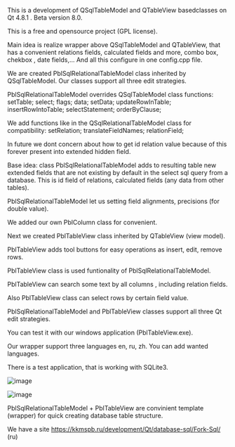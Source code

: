 This is a development of QSqlTableModel and QTableView basedclasses on Qt 4.8.1 . Beta version 8.0. 

This is a free and opensource project (GPL license).

Main idea is realize wrapper above QSqlTableModel and QTableView, that has a convenient relations fields, calculated fields and more, combo box, chekbox , date fields,... And all this configure in one config.cpp file.

We are created PblSqlRelationalTableModel class inherited by QSqlTableModel. Our classes support all three edit strategies.

PblSqlRelationalTableModel overrides QSqlTableModel class functions:
setTable;
select;
flags;
data;
setData;
updateRowInTable;
insertRowIntoTable;
selectStatement;
orderByClause;

We add functions like in the QSqlRelationalTableModel class for compatibility:
setRelation;
translateFieldNames;
relationField;

In future we dont concern about how to get id relation value because of this forever present into extended hidden field.

Base idea: class PblSqlRelationalTableModel adds to resulting table new extended fields that are not existing by default in the select sql query from a database. 
This is id field of relations, calculated fields (any data from other tables).

PblSqlRelationalTableModel let us setting field alignments, precisions (for double value). 

We added our own PblColumn class for convenient.

Next we created PblTableView class inherited by QTableView (view model).

PblTableView adds tool buttons for easy operations as insert, edit, remove rows.

PblTableView class is used funtionality of PblSqlRelationalTableModel.

PblTableView can search some text by all columns , including relation fields.

Also PblTableView class can select rows by certain field value.

PblSqlRelationalTableModel and PblTableView classes support all three Qt edit strategies. 

You can test it with our windows application (PblTableView.exe).

Our wrapper support three languages en, ru, zh. You can add wanted languages.

There is a test application, that is working with SQLite3. 

![image](https://user-images.githubusercontent.com/13850002/208140021-5a0527c1-2024-4acd-ac59-29ec62b8a369.png)

![image](https://user-images.githubusercontent.com/13850002/208140613-5d76a0e8-590a-40e0-ac5c-f9262b415030.png)

PblSqlRelationalTableModel + PblTableView are convinient template (wrapper) for quick creating database table structure.

We have a site https://kkmspb.ru/development/Qt/database-sql/Fork-Sql/ (ru)

